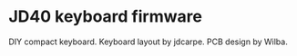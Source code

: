 JD40 keyboard firmware
======================
DIY compact keyboard.
Keyboard layout by jdcarpe.
PCB design by Wilba.

